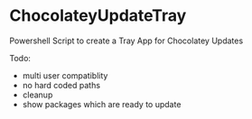 # ChocolateyUpdateTray
Powershell Script to create a Tray App for Chocolatey Updates

Todo:
- multi user compatiblity
- no hard coded paths
- cleanup
- show packages which are ready to update
